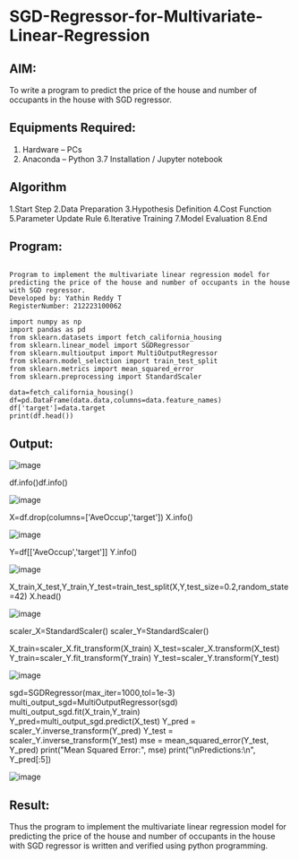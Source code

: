 # SGD-Regressor-for-Multivariate-Linear-Regression

## AIM:
To write a program to predict the price of the house and number of occupants in the house with SGD regressor.

## Equipments Required:
1. Hardware – PCs
2. Anaconda – Python 3.7 Installation / Jupyter notebook

## Algorithm
1.Start Step
2.Data Preparation
3.Hypothesis Definition
4.Cost Function 
5.Parameter Update Rule 
6.Iterative Training 
7.Model Evaluation 
8.End

## Program:
```

Program to implement the multivariate linear regression model for predicting the price of the house and number of occupants in the house with SGD regressor.
Developed by: Yathin Reddy T
RegisterNumber: 212223100062

import numpy as np
import pandas as pd
from sklearn.datasets import fetch_california_housing
from sklearn.linear_model import SGDRegressor
from sklearn.multioutput import MultiOutputRegressor
from sklearn.model_selection import train_test_split
from sklearn.metrics import mean_squared_error
from sklearn.preprocessing import StandardScaler

data=fetch_california_housing()
df=pd.DataFrame(data.data,columns=data.feature_names)
df['target']=data.target
print(df.head())
```

## Output:
![image](https://github.com/user-attachments/assets/15c84b51-a0fc-4485-a744-c6b54b213c07)

df.info()df.info()

![image](https://github.com/user-attachments/assets/39b84a4b-9713-4278-b94a-12a9086cb09f)


X=df.drop(columns=['AveOccup','target'])
X.info()

![image](https://github.com/user-attachments/assets/d65880ed-bf30-4603-8c4f-b613df13e2cc)

Y=df[['AveOccup','target']]
Y.info()

![image](https://github.com/user-attachments/assets/9b311313-538d-4874-9f01-28916767f820)

X_train,X_test,Y_train,Y_test=train_test_split(X,Y,test_size=0.2,random_state=42)
X.head()

![image](https://github.com/user-attachments/assets/46b12852-59b4-498e-9200-e6ec3a603f81)

scaler_X=StandardScaler()
scaler_Y=StandardScaler()

X_train=scaler_X.fit_transform(X_train)
X_test=scaler_X.transform(X_test)
Y_train=scaler_Y.fit_transform(Y_train)
Y_test=scaler_Y.transform(Y_test)

![image](https://github.com/user-attachments/assets/3a10a3f5-8143-4bed-9657-eaea71120622)

sgd=SGDRegressor(max_iter=1000,tol=1e-3)
multi_output_sgd=MultiOutputRegressor(sgd)
multi_output_sgd.fit(X_train,Y_train)
Y_pred=multi_output_sgd.predict(X_test)
Y_pred = scaler_Y.inverse_transform(Y_pred)
Y_test = scaler_Y.inverse_transform(Y_test)
mse = mean_squared_error(Y_test, Y_pred)
print("Mean Squared Error:", mse)
print("\nPredictions:\n", Y_pred[:5])

![image](https://github.com/user-attachments/assets/7e3a6eb8-9bac-4e15-9c4e-967d8a183cfd)




## Result:
Thus the program to implement the multivariate linear regression model for predicting the price of the house and number of occupants in the house with SGD regressor is written and verified using python programming.
